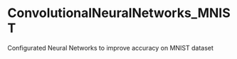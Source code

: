 # ConvolutionalNeuralNetworks_MNIST
Configurated Neural Networks to improve accuracy on MNIST dataset
